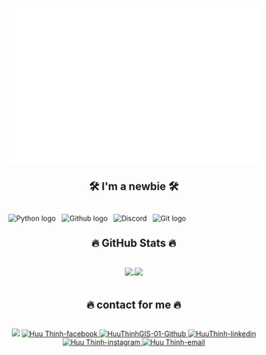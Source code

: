 <!--  -->
<a href="#" target="_blank">
  <img src="svg/HuuThinh.svg" width="1200" alt="HuuThinh-official" />
</a>

<h2 align="center">🛠 I'm a newbie 🛠</h2>
<br>
<!-- https://simpleicons.org/ -->
<span><img src="https://img.shields.io/badge/Python-282C34?logo=Python&logoColor=4FACFE" alt="Python logo" title="Python" height="50" /></span>
&nbsp;
<span><img src="https://img.shields.io/badge/Github-282C34?logo=Github&logoColor=764BA2" alt="Github logo" title="Github" height="85" /></span>
&nbsp;
<span><img src="https://img.shields.io/badge/Discord-282C34?logo=Discord&logoColor=5865F2" alt="Discord" title="Discord" height="60" /></span>
&nbsp;
<span><img src="https://img.shields.io/badge/Rit-282C34?logo=Git&logoColor=#F05032" alt="Git logo" title="Git" height="30" /></span>
&nbsp;


<br>
<h2 align="center">🔥 GitHub Stats 🔥</h2>
<!-- https://github.com/anuraghazra/github-readme-stats -->
<br>
<div align=center>
  <a href="#" title="HuuThinhGIS-01
">
    <img width="315" align="center" src="https://github-readme-stats.vercel.app/api/top-langs/?username=HuuThinhGIS-01
&hide=c%23,powershell,Mathematica,Ruby,Objective-C,Objective-C%2b%2b,Cuda&title_color=61dafb&text_color=ffffff&icon_color=61dafb&bg_color=20232a&langs_count=8&layout=compact&border_color=61dafb&hide_border=true" />
  </a>
  <a href="#" title="HuuThinhGIS-01
">
    <img align="center" width="404" src="https://github-readme-stats.vercel.app/api?username=HuuThinhGIS-01
&show_icons=true&theme=gruvbox&border_color=61dafb&hide_border=true&rank_icon=github&include_all_commits=true" />
  </a>
</div>

<br>
<h2 align="center">🔥 contact for me 🔥</h2>
<br>
<!-- https://icons8.com -->
<div align="center">
  
  </a>
  <img src="https://img.icons8.com/?size=100&id=Wjhd8tSYkD8r&format=png&color=000000"  />
  
  <a href="https://www.facebook.com/huu.thinh.67749" target="blank">
    <img src="https://img.icons8.com/?size=100&id=z657ovoGgS2o&format=png&color=000000" alt="Huu Thinh-facebook" />
  </a>
  <a href="hthttps://github.com/HuuThinhGIS-01" target="blank">
    <img src="https://img.icons8.com/?size=100&id=efFfwotdkiU5&format=png&color=000000" alt="HuuThinhGIS-01-Github" />
  </a>
  <a href="https://www.linkedin.com/in/th%E1%BB%8Bnh-h%E1%BB%AFu-0b5b03385/" target="blank">
    <img src="https://img.icons8.com/?size=100&id=44019&format=png&color=000000" alt="HuuThinh-linkedin" />
  </a>
  <a href="https://www.instagram.com/_h_thinh_/" target="blank">
    <img src="https://img.icons8.com/?size=100&id=BrU2BBoRXiWq&format=png&color=000000" alt="Huu Thinh-instagram" />
  </a>
  <a href="email:Thinhnehihi2006@gmail.com" target="top">
    <img src="https://img.icons8.com/?size=100&id=Iq5AZypojpBD&format=png&color=000000" alt="Huu Thinh-email" />
  </a>




